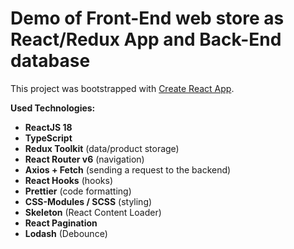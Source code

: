 # Demo of Front-End web store as React/Redux App and Back-End database

This project was bootstrapped with [Create React App](https://github.com/facebook/create-react-app).

**Used Technologies:**

- **ReactJS 18**
- **TypeScript**
- **Redux Toolkit** (data/product storage)
- **React Router v6** (navigation)
- **Axios + Fetch** (sending a request to the backend)
- **React Hooks** (hooks)
- **Prettier** (code formatting)
- **CSS-Modules / SCSS** (styling)
- **Skeleton** (React Content Loader)
- **React Pagination**
- **Lodash** (Debounce)
